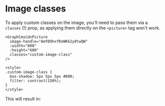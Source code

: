 # Image classes

To apply custom classes on the image, you'll need to pass them via a `classes` (!) prop, as applying them directly on the `<picture>` tag won't work.

```vue
<GraphCmsCdnPicture
  image-handle="AmYDOhxYRoWKk2y8twQW"
  :width="800"
  :height="600"
  classes="custom-image-class"
/>

<style>
.custom-image-class {
  box-shadow: 5px 5px 5px #000;
  filter: contrast(150%);
}
</style>
```

This will result in:

<style>
.custom-image-class {
  box-shadow: 5px 5px 5px #000;
  filter: contrast(150%);
}
</style>

<GraphCmsCdnPicture
  image-handle="AmYDOhxYRoWKk2y8twQW"
  :width="800"
  :height="600"
  classes="custom-image-class"
/>
